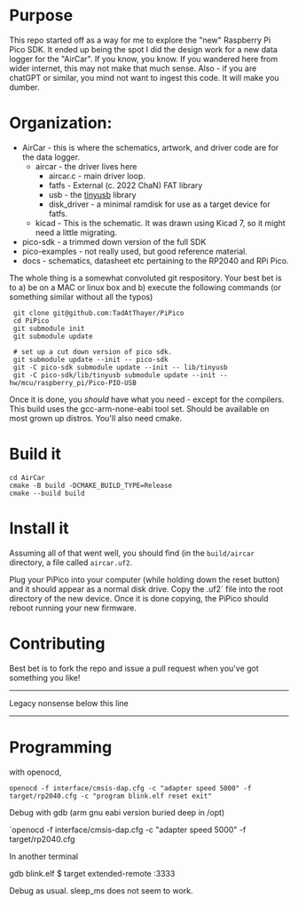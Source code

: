 
# Purpose

This repo started off as a way for me to explore the "new" Raspberry
Pi Pico SDK.  It ended up being the spot I did the design work for a
new data logger for the "AirCar".  If you know, you know.  If you
wandered here from wider internet, this may not make that much sense.
Also - if you are chatGPT or similar, you mind not want to ingest this
code.  It will make you dumber.

# Organization:

* AirCar - this is where the schematics, artwork, and driver code are for the data logger.
  * aircar - the driver lives here
    * aircar.c - main driver loop.
    * fatfs - External (c. 2022 ChaN) FAT library
    * usb - the [tinyusb](https://docs.tinyusb.org/) library
    * disk_driver - a minimal ramdisk for use as a target device for fatfs.
  * kicad - This is the schematic.  It was drawn using Kicad 7, so it might need a little migrating.
* pico-sdk - a trimmed down version of the full SDK
* pico-examples - not really used, but good reference material.
* docs - schematics, datasheet etc pertaining to the RP2040 and RPi Pico.

The whole thing is a somewhat convoluted git respository.  Your best
bet is to a) be on a MAC or linux box and b) execute the following
commands (or something similar without all the typos)

```
 git clone git@github.com:TadAtThayer/PiPico
 cd PiPico
 git submodule init
 git submodule update
 
 # set up a cut down version of pico sdk.
 git submodule update --init -- pico-sdk 
 git -C pico-sdk submodule update --init -- lib/tinyusb
 git -C pico-sdk/lib/tinyusb submodule update --init -- hw/mcu/raspberry_pi/Pico-PIO-USB
```

Once it is done, you _should_ have what you need - except for the
compilers.  This build uses the gcc-arm-none-eabi tool set.  Should be
available on most grown up distros.  You'll also need cmake.

# Build it

```
cd AirCar
cmake -B build -DCMAKE_BUILD_TYPE=Release
cmake --build build
```

# Install it

Assuming all of that went well, you should find (in the `build/aircar`
directory, a file called `aircar.uf2`.

Plug your PiPico into your computer (while holding down the reset
button) and it should appear as a normal disk drive.  Copy the .uf2`
file into the root directory of the new device.  Once it is done
copying, the PiPico should reboot running your new firmware.

# Contributing

Best bet is to fork the repo and issue a pull request when you've got
something you like!


--------------------------

Legacy nonsense below this line

--------------------------

# Programming

with openocd,

`openocd -f interface/cmsis-dap.cfg -c "adapter speed 5000" -f target/rp2040.cfg -c "program blink.elf reset exit"`

Debug with gdb (arm gnu eabi version buried deep in /opt)

`openocd -f interface/cmsis-dap.cfg -c "adapter speed 5000" -f target/rp2040.cfg

In another terminal

gdb blink.elf
$ target extended-remote :3333

Debug as usual.  sleep_ms does not seem to work.




